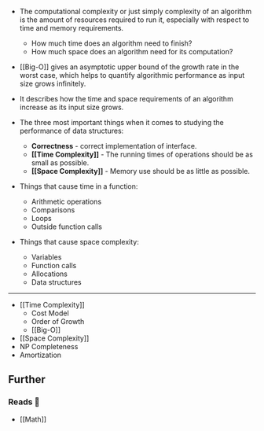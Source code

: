- The computational complexity or just simply complexity of an algorithm is the amount of resources required to run it, especially with respect to time and memory requirements.
    - How much time does an algorithm need to finish?
    - How much space does an algorithm need for its computation?
- [[Big-O]] gives an asymptotic upper bound of the growth rate in the worst case, which helps to quantify algorithmic performance as input size grows infinitely.
- It describes how the time and space requirements of an algorithm increase as its input size grows.

- The three most important things when it comes to studying the performance of data structures:
    - **Correctness** - correct implementation of interface.
    - **[[Time Complexity]]** - The running times of operations should be as small as possible.
    - **[[Space Complexity]]** - Memory use should be as little as possible.

- Things that cause time in a function:
    - Arithmetic operations
    - Comparisons
    - Loops
    - Outside function calls
- Things that cause space complexity:
    - Variables
    - Function calls
    - Allocations
    - Data structures

---

- [[Time Complexity]]
    - Cost Model
    - Order of Growth
    - [[Big-O]]
- [[Space Complexity]]
- NP Completeness
- Amortization

## Further

### Reads 📄

- [[Math]]
